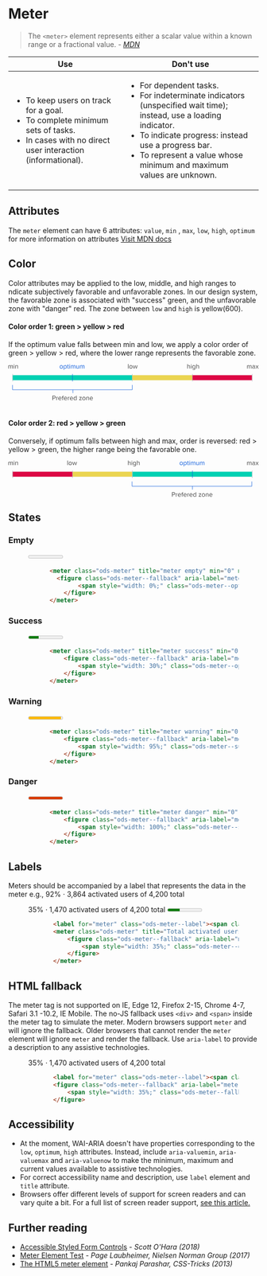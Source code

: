 # Meter

> The `<meter>` element represents either a scalar value within a known range or a fractional value. - <cite><a href='https://developer.mozilla.org/en-US/docs/Web/HTML/Element/meter' target="_blank" rel="noopener">MDN</a></cite>

<table class="ods-table">
    <thead>
      <tr>
        <th scope="column">Use</th>
        <th scope="column">Don't use</th>
      </tr>
    </thead>
    <tbody>
      <tr>
        <td>
            <ul>
                <li>To keep users on track for a goal.</li>
                <li>To complete minimum sets of tasks.</li>
                <li>In cases with no direct user interaction (informational).</li>
            </ul>
        </td>
        <td>
            <ul>
                <li>For dependent tasks.</li>
                <li>For indeterminate indicators (unspecified wait time); instead, use a loading indicator.</li>
                <li>To indicate progress: instead use a progress bar.</li>
                <li>To represent a value whose minimum and maximum values are unknown.</li>
            </ul>
        </td>
      </tr>
    </tbody>
</table>

## Attributes
The `meter` element can have 6 attributes:
`value`, `min` , `max`, `low`, `high`, `optimum` for more information on attributes <a href="https://developer.mozilla.org/en-US/docs/Web/HTML" target="_blank" rel="noopener">Visit MDN docs</a> 

## Color
Color attributes may be applied to the low, middle, and high ranges to ndicate subjectively favorable and unfavorable zones. In our design system, the favorable zone is associated with "success" green, and the unfavorable zone with "danger" red. The zone between `low` and `high` is yellow(600).

#### Color order 1: green > yellow > red
If the optimum value falls between min and low, we apply a color order of green > yellow > red, where the lower range represents the favorable zone.

<svg width="603" height="88" viewBox="0 0 603 88" fill="none" xmlns="http://www.w3.org/2000/svg">
<rect x="10" y="27" width="577" height="12" fill="#E4E5E7"/>
<rect x="10" y="27" width="288" height="12" fill="#00D1B3"/>
<rect x="298" y="27" width="145" height="12" fill="#EBD551"/>
<rect x="443" y="27" width="144" height="12" fill="#DD0744"/>
<line x1="10.5" y1="24" x2="10.5" y2="42" stroke="#B7BCC0"/>
<line x1="154.5" y1="24" x2="154.5" y2="42" stroke="#1662DD"/>
<line x1="298.5" y1="24" x2="298.5" y2="42" stroke="#B7BCC0"/>
<line x1="443.5" y1="24" x2="443.5" y2="42" stroke="#B7BCC0"/>
<line x1="587.5" y1="24" x2="587.5" y2="42" stroke="#B7BCC0"/>
<path d="M127.576 11.1922C126.808 11.1922 126.136 11.0109 125.56 10.6482C124.984 10.2856 124.536 9.79491 124.216 9.17625C123.907 8.55758 123.752 7.87491 123.752 7.12825C123.752 6.38158 123.907 5.69891 124.216 5.08025C124.536 4.46158 124.984 3.97625 125.56 3.62425C126.136 3.26158 126.808 3.08025 127.576 3.08025C128.344 3.08025 129.016 3.26158 129.592 3.62425C130.168 3.97625 130.611 4.46158 130.92 5.08025C131.24 5.69891 131.4 6.38158 131.4 7.12825C131.4 7.87491 131.24 8.55758 130.92 9.17625C130.611 9.79491 130.168 10.2856 129.592 10.6482C129.016 11.0109 128.344 11.1922 127.576 11.1922ZM127.576 10.1202C128.109 10.1202 128.568 9.98691 128.952 9.72025C129.336 9.44291 129.629 9.07491 129.832 8.61625C130.035 8.15758 130.136 7.66158 130.136 7.12825C130.136 6.59491 130.035 6.10425 129.832 5.65625C129.629 5.19758 129.336 4.83491 128.952 4.56825C128.568 4.29091 128.109 4.15225 127.576 4.15225C127.043 4.15225 126.579 4.29091 126.184 4.56825C125.8 4.83491 125.507 5.19758 125.304 5.65625C125.101 6.10425 125 6.59491 125 7.12825C125 7.66158 125.101 8.15758 125.304 8.61625C125.507 9.07491 125.8 9.44291 126.184 9.72025C126.579 9.98691 127.043 10.1202 127.576 10.1202Z" fill="#1662DD"/>
<path d="M133.356 13.9442V3.27225H134.556V4.42425C134.844 4.01891 135.218 3.69358 135.676 3.44825C136.135 3.20291 136.631 3.08025 137.164 3.08025C137.836 3.08025 138.434 3.24558 138.956 3.57625C139.479 3.89625 139.884 4.36558 140.172 4.98425C140.46 5.59225 140.604 6.30691 140.604 7.12825C140.604 7.94958 140.46 8.66958 140.172 9.28825C139.884 9.89625 139.479 10.3656 138.956 10.6962C138.434 11.0269 137.836 11.1922 137.164 11.1922C136.642 11.1922 136.151 11.0749 135.692 10.8402C135.244 10.6056 134.866 10.2696 134.556 9.83225V13.9442H133.356ZM139.34 7.12825C139.34 6.25358 139.116 5.53891 138.668 4.98425C138.22 4.42958 137.618 4.15225 136.86 4.15225C136.402 4.15225 135.954 4.27491 135.516 4.52025C135.09 4.75491 134.77 5.04291 134.556 5.38425V8.87225C134.77 9.22425 135.09 9.52291 135.516 9.76825C135.954 10.0029 136.402 10.1202 136.86 10.1202C137.618 10.1202 138.22 9.84291 138.668 9.28825C139.116 8.72291 139.34 8.00291 139.34 7.12825Z" fill="#1662DD"/>
<path d="M144.496 11.1922C143.93 11.1922 143.504 11.0376 143.216 10.7282C142.928 10.4189 142.784 9.97091 142.784 9.38425V4.32825H141.504V3.27225H142.784V1.16025H143.984V3.27225H145.552V4.32825H143.984V9.12825C143.984 9.42691 144.048 9.66691 144.176 9.84825C144.314 10.0296 144.512 10.1202 144.768 10.1202C144.928 10.1202 145.082 10.0936 145.232 10.0402C145.381 9.97625 145.498 9.89625 145.584 9.80025L145.936 10.6962C145.584 11.0269 145.104 11.1922 144.496 11.1922Z" fill="#1662DD"/>
<path d="M147.839 2.16825C147.626 2.16825 147.439 2.09358 147.279 1.94425C147.119 1.78425 147.039 1.59225 147.039 1.36825C147.039 1.14425 147.119 0.952247 147.279 0.792247C147.439 0.632246 147.626 0.552246 147.839 0.552246C148.063 0.552246 148.255 0.632246 148.415 0.792247C148.575 0.952247 148.655 1.14425 148.655 1.36825C148.655 1.59225 148.575 1.78425 148.415 1.94425C148.255 2.09358 148.063 2.16825 147.839 2.16825ZM147.247 3.27225H148.447V11.0002H147.247V3.27225Z" fill="#1662DD"/>
<path d="M160.169 5.75225C160.169 5.25091 160.051 4.86158 159.817 4.58425C159.582 4.29625 159.225 4.15225 158.745 4.15225C158.361 4.15225 157.977 4.26958 157.593 4.50425C157.209 4.73891 156.91 5.01625 156.697 5.33625V11.0002H155.497V5.75225C155.497 4.68558 155.022 4.15225 154.073 4.15225C153.699 4.15225 153.321 4.26958 152.937 4.50425C152.563 4.73891 152.265 5.02158 152.041 5.35225V11.0002H150.841V3.27225H152.041V4.39225C152.233 4.09358 152.569 3.80025 153.049 3.51225C153.529 3.22425 154.025 3.08025 154.537 3.08025C155.102 3.08025 155.561 3.21358 155.913 3.48025C156.265 3.74691 156.499 4.09358 156.617 4.52025C156.851 4.13625 157.209 3.80025 157.689 3.51225C158.169 3.22425 158.675 3.08025 159.209 3.08025C159.913 3.08025 160.446 3.27758 160.809 3.67225C161.182 4.06691 161.369 4.64825 161.369 5.41625V11.0002H160.169V5.75225Z" fill="#1662DD"/>
<path d="M168.979 9.91225C168.659 10.2749 168.253 10.5789 167.763 10.8242C167.283 11.0696 166.771 11.1922 166.227 11.1922C164.584 11.1922 163.763 10.3709 163.763 8.72825V3.27225H164.963V8.36025C164.963 9.00025 165.107 9.45358 165.395 9.72025C165.693 9.98691 166.125 10.1202 166.691 10.1202C167.139 10.1202 167.571 10.0082 167.987 9.78425C168.413 9.56025 168.744 9.28291 168.979 8.95225V3.27225H170.179V11.0002H168.979V9.91225Z" fill="#1662DD"/>
<path d="M181.903 5.75225C181.903 5.25091 181.786 4.86158 181.551 4.58425C181.316 4.29625 180.959 4.15225 180.479 4.15225C180.095 4.15225 179.711 4.26958 179.327 4.50425C178.943 4.73891 178.644 5.01625 178.431 5.33625V11.0002H177.231V5.75225C177.231 4.68558 176.756 4.15225 175.807 4.15225C175.434 4.15225 175.055 4.26958 174.671 4.50425C174.298 4.73891 173.999 5.02158 173.775 5.35225V11.0002H172.575V3.27225H173.775V4.39225C173.967 4.09358 174.303 3.80025 174.783 3.51225C175.263 3.22425 175.759 3.08025 176.271 3.08025C176.836 3.08025 177.295 3.21358 177.647 3.48025C177.999 3.74691 178.234 4.09358 178.351 4.52025C178.586 4.13625 178.943 3.80025 179.423 3.51225C179.903 3.22425 180.41 3.08025 180.943 3.08025C181.647 3.08025 182.18 3.27758 182.543 3.67225C182.916 4.06691 183.103 4.64825 183.103 5.41625V11.0002H181.903V5.75225Z" fill="#1662DD"/>
<path d="M106.248 76.328H110.536C111.229 76.328 111.827 76.472 112.328 76.76C112.84 77.048 113.224 77.4373 113.48 77.928C113.747 78.4186 113.88 78.9573 113.88 79.544C113.88 80.1306 113.747 80.6693 113.48 81.16C113.213 81.6506 112.824 82.04 112.312 82.328C111.811 82.616 111.219 82.76 110.536 82.76H107.576V87H106.248V76.328ZM112.504 79.544C112.504 78.9466 112.307 78.4613 111.912 78.088C111.517 77.704 111.005 77.512 110.376 77.512H107.576V81.576H110.376C111.005 81.576 111.517 81.3893 111.912 81.016C112.307 80.632 112.504 80.1413 112.504 79.544Z" fill="#4A4A4A"/>
<path d="M115.591 79.272H116.791V80.52C117.121 80.0933 117.505 79.752 117.943 79.496C118.391 79.24 118.865 79.112 119.367 79.112V80.344C119.217 80.312 119.057 80.296 118.887 80.296C118.524 80.296 118.129 80.424 117.703 80.68C117.276 80.936 116.972 81.2186 116.791 81.528V87H115.591V79.272Z" fill="#4A4A4A"/>
<path d="M120.424 83.128C120.424 82.392 120.589 81.7146 120.92 81.096C121.251 80.4773 121.704 79.9866 122.28 79.624C122.856 79.2613 123.507 79.08 124.232 79.08C124.989 79.08 125.645 79.2613 126.2 79.624C126.765 79.9866 127.197 80.4826 127.496 81.112C127.795 81.7413 127.944 82.4453 127.944 83.224V83.528H121.688C121.741 84.2853 122.019 84.92 122.52 85.432C123.021 85.944 123.672 86.2 124.472 86.2C124.92 86.2 125.352 86.1146 125.768 85.944C126.195 85.7733 126.557 85.5333 126.856 85.224L127.432 86.008C126.643 86.7973 125.619 87.192 124.36 87.192C123.603 87.192 122.925 87.0213 122.328 86.68C121.731 86.3386 121.261 85.8586 120.92 85.24C120.589 84.6213 120.424 83.9173 120.424 83.128ZM124.216 80.072C123.693 80.072 123.245 80.2 122.872 80.456C122.499 80.712 122.211 81.0373 122.008 81.432C121.816 81.8266 121.709 82.232 121.688 82.648H126.76C126.749 82.232 126.648 81.8266 126.456 81.432C126.275 81.0373 125.992 80.712 125.608 80.456C125.235 80.2 124.771 80.072 124.216 80.072Z" fill="#4A4A4A"/>
<path d="M130.224 80.328H128.944V79.272H130.224V78.68C130.224 77.8906 130.426 77.2773 130.832 76.84C131.237 76.392 131.781 76.168 132.464 76.168C132.954 76.168 133.344 76.2586 133.632 76.44L133.328 77.336C133.125 77.2186 132.896 77.16 132.64 77.16C132.245 77.16 131.941 77.2933 131.728 77.56C131.525 77.816 131.424 78.1893 131.424 78.68V79.272H132.992V80.328H131.424V87H130.224V80.328Z" fill="#4A4A4A"/>
<path d="M133.971 83.128C133.971 82.392 134.136 81.7146 134.467 81.096C134.797 80.4773 135.251 79.9866 135.827 79.624C136.403 79.2613 137.053 79.08 137.779 79.08C138.536 79.08 139.192 79.2613 139.747 79.624C140.312 79.9866 140.744 80.4826 141.043 81.112C141.341 81.7413 141.491 82.4453 141.491 83.224V83.528H135.235C135.288 84.2853 135.565 84.92 136.067 85.432C136.568 85.944 137.219 86.2 138.019 86.2C138.467 86.2 138.899 86.1146 139.315 85.944C139.741 85.7733 140.104 85.5333 140.403 85.224L140.979 86.008C140.189 86.7973 139.165 87.192 137.907 87.192C137.149 87.192 136.472 87.0213 135.875 86.68C135.277 86.3386 134.808 85.8586 134.467 85.24C134.136 84.6213 133.971 83.9173 133.971 83.128ZM137.763 80.072C137.24 80.072 136.792 80.2 136.419 80.456C136.045 80.712 135.757 81.0373 135.555 81.432C135.363 81.8266 135.256 82.232 135.235 82.648H140.307C140.296 82.232 140.195 81.8266 140.003 81.432C139.821 81.0373 139.539 80.712 139.155 80.456C138.781 80.2 138.317 80.072 137.763 80.072Z" fill="#4A4A4A"/>
<path d="M143.434 79.272H144.634V80.52C144.965 80.0933 145.349 79.752 145.786 79.496C146.234 79.24 146.709 79.112 147.21 79.112V80.344C147.061 80.312 146.901 80.296 146.73 80.296C146.368 80.296 145.973 80.424 145.546 80.68C145.12 80.936 144.816 81.2186 144.634 81.528V87H143.434V79.272Z" fill="#4A4A4A"/>
<path d="M148.268 83.128C148.268 82.392 148.433 81.7146 148.764 81.096C149.094 80.4773 149.548 79.9866 150.124 79.624C150.7 79.2613 151.35 79.08 152.076 79.08C152.833 79.08 153.489 79.2613 154.044 79.624C154.609 79.9866 155.041 80.4826 155.34 81.112C155.638 81.7413 155.788 82.4453 155.788 83.224V83.528H149.532C149.585 84.2853 149.862 84.92 150.364 85.432C150.865 85.944 151.516 86.2 152.316 86.2C152.764 86.2 153.196 86.1146 153.612 85.944C154.038 85.7733 154.401 85.5333 154.7 85.224L155.276 86.008C154.486 86.7973 153.462 87.192 152.204 87.192C151.446 87.192 150.769 87.0213 150.172 86.68C149.574 86.3386 149.105 85.8586 148.764 85.24C148.433 84.6213 148.268 83.9173 148.268 83.128ZM152.06 80.072C151.537 80.072 151.089 80.2 150.716 80.456C150.342 80.712 150.054 81.0373 149.852 81.432C149.66 81.8266 149.553 82.232 149.532 82.648H154.604C154.593 82.232 154.492 81.8266 154.3 81.432C154.118 81.0373 153.836 80.712 153.452 80.456C153.078 80.2 152.614 80.072 152.06 80.072Z" fill="#4A4A4A"/>
<path d="M163.331 85.848C163.033 86.2533 162.654 86.5786 162.195 86.824C161.737 87.0693 161.246 87.192 160.723 87.192C160.051 87.192 159.454 87.032 158.931 86.712C158.419 86.3813 158.014 85.912 157.715 85.304C157.427 84.6853 157.283 83.9653 157.283 83.144C157.283 82.3333 157.427 81.624 157.715 81.016C158.003 80.3973 158.409 79.9226 158.931 79.592C159.454 79.2506 160.051 79.08 160.723 79.08C161.235 79.08 161.715 79.2026 162.163 79.448C162.622 79.6826 163.011 80.0133 163.331 80.44V76.328H164.531V87H163.331V85.848ZM163.331 81.4C163.107 81.048 162.777 80.7546 162.339 80.52C161.913 80.2746 161.47 80.152 161.011 80.152C160.254 80.152 159.651 80.4346 159.203 81C158.755 81.5546 158.531 82.2693 158.531 83.144C158.531 84.0186 158.755 84.7333 159.203 85.288C159.651 85.8426 160.254 86.12 161.011 86.12C161.481 86.12 161.929 86.0026 162.355 85.768C162.782 85.5333 163.107 85.2453 163.331 84.904V81.4Z" fill="#4A4A4A"/>
<path d="M170.691 86.072L174.947 80.328H170.691V79.272H176.515V80.184L172.227 85.96H176.579V87H170.691V86.072Z" fill="#4A4A4A"/>
<path d="M181.982 87.192C181.214 87.192 180.542 87.0106 179.966 86.648C179.39 86.2853 178.942 85.7946 178.622 85.176C178.313 84.5573 178.158 83.8746 178.158 83.128C178.158 82.3813 178.313 81.6986 178.622 81.08C178.942 80.4613 179.39 79.976 179.966 79.624C180.542 79.2613 181.214 79.08 181.982 79.08C182.75 79.08 183.422 79.2613 183.998 79.624C184.574 79.976 185.017 80.4613 185.326 81.08C185.646 81.6986 185.806 82.3813 185.806 83.128C185.806 83.8746 185.646 84.5573 185.326 85.176C185.017 85.7946 184.574 86.2853 183.998 86.648C183.422 87.0106 182.75 87.192 181.982 87.192ZM181.982 86.12C182.516 86.12 182.974 85.9866 183.358 85.72C183.742 85.4426 184.036 85.0746 184.238 84.616C184.441 84.1573 184.542 83.6613 184.542 83.128C184.542 82.5946 184.441 82.104 184.238 81.656C184.036 81.1973 183.742 80.8346 183.358 80.568C182.974 80.2906 182.516 80.152 181.982 80.152C181.449 80.152 180.985 80.2906 180.59 80.568C180.206 80.8346 179.913 81.1973 179.71 81.656C179.508 82.104 179.406 82.5946 179.406 83.128C179.406 83.6613 179.508 84.1573 179.71 84.616C179.913 85.0746 180.206 85.4426 180.59 85.72C180.985 85.9866 181.449 86.12 181.982 86.12Z" fill="#4A4A4A"/>
<path d="M192.979 81.944C192.979 81.2933 192.829 80.8346 192.531 80.568C192.232 80.2906 191.805 80.152 191.251 80.152C190.803 80.152 190.365 80.2693 189.939 80.504C189.523 80.7386 189.197 81.0213 188.963 81.352V87H187.763V79.272H188.963V80.392C189.261 80.04 189.661 79.736 190.163 79.48C190.664 79.2133 191.181 79.08 191.715 79.08C193.357 79.08 194.179 79.912 194.179 81.576V87H192.979V81.944Z" fill="#4A4A4A"/>
<path d="M196.127 83.128C196.127 82.392 196.292 81.7146 196.623 81.096C196.954 80.4773 197.407 79.9866 197.983 79.624C198.559 79.2613 199.21 79.08 199.935 79.08C200.692 79.08 201.348 79.2613 201.903 79.624C202.468 79.9866 202.9 80.4826 203.199 81.112C203.498 81.7413 203.647 82.4453 203.647 83.224V83.528H197.391C197.444 84.2853 197.722 84.92 198.223 85.432C198.724 85.944 199.375 86.2 200.175 86.2C200.623 86.2 201.055 86.1146 201.471 85.944C201.898 85.7733 202.26 85.5333 202.559 85.224L203.135 86.008C202.346 86.7973 201.322 87.192 200.063 87.192C199.306 87.192 198.628 87.0213 198.031 86.68C197.434 86.3386 196.964 85.8586 196.623 85.24C196.292 84.6213 196.127 83.9173 196.127 83.128ZM199.919 80.072C199.396 80.072 198.948 80.2 198.575 80.456C198.202 80.712 197.914 81.0373 197.711 81.432C197.519 81.8266 197.412 82.232 197.391 82.648H202.463C202.452 82.232 202.351 81.8266 202.159 81.432C201.978 81.0373 201.695 80.712 201.311 80.456C200.938 80.2 200.474 80.072 199.919 80.072Z" fill="#4A4A4A"/>
<path d="M9.52801 5.75225C9.52801 5.25091 9.41068 4.86158 9.17601 4.58425C8.94135 4.29625 8.58401 4.15225 8.10401 4.15225C7.72001 4.15225 7.33601 4.26958 6.95201 4.50425C6.56801 4.73891 6.26935 5.01625 6.05601 5.33625V11.0002H4.85601V5.75225C4.85601 4.68558 4.38135 4.15225 3.43201 4.15225C3.05868 4.15225 2.68001 4.26958 2.29601 4.50425C1.92268 4.73891 1.62401 5.02158 1.40001 5.35225V11.0002H0.200012V3.27225H1.40001V4.39225C1.59201 4.09358 1.92801 3.80025 2.40801 3.51225C2.88801 3.22425 3.38401 3.08025 3.89601 3.08025C4.46135 3.08025 4.92001 3.21358 5.27201 3.48025C5.62401 3.74691 5.85868 4.09358 5.97601 4.52025C6.21068 4.13625 6.56801 3.80025 7.04801 3.51225C7.52801 3.22425 8.03468 3.08025 8.56801 3.08025C9.27201 3.08025 9.80535 3.27758 10.168 3.67225C10.5413 4.06691 10.728 4.64825 10.728 5.41625V11.0002H9.52801V5.75225Z" fill="#4A4A4A"/>
<path d="M13.7139 2.16825C13.5006 2.16825 13.3139 2.09358 13.1539 1.94425C12.9939 1.78425 12.9139 1.59225 12.9139 1.36825C12.9139 1.14425 12.9939 0.952247 13.1539 0.792247C13.3139 0.632246 13.5006 0.552246 13.7139 0.552246C13.9379 0.552246 14.1299 0.632246 14.2899 0.792247C14.4499 0.952247 14.5299 1.14425 14.5299 1.36825C14.5299 1.59225 14.4499 1.78425 14.2899 1.94425C14.1299 2.09358 13.9379 2.16825 13.7139 2.16825ZM13.1219 3.27225H14.3219V11.0002H13.1219V3.27225Z" fill="#4A4A4A"/>
<path d="M21.9316 5.94425C21.9316 5.29358 21.7823 4.83491 21.4836 4.56825C21.185 4.29091 20.7583 4.15225 20.2036 4.15225C19.7556 4.15225 19.3183 4.26958 18.8916 4.50425C18.4756 4.73891 18.1503 5.02158 17.9156 5.35225V11.0002H16.7156V3.27225H17.9156V4.39225C18.2143 4.04025 18.6143 3.73625 19.1156 3.48025C19.617 3.21358 20.1343 3.08025 20.6676 3.08025C22.3103 3.08025 23.1316 3.91225 23.1316 5.57625V11.0002H21.9316V5.94425Z" fill="#4A4A4A"/>
<path d="M288.2 0.328125H289.4V11.0001H288.2V0.328125Z" fill="#4A4A4A"/>
<path d="M295.17 11.1921C294.402 11.1921 293.73 11.0108 293.154 10.6481C292.578 10.2855 292.13 9.79479 291.81 9.17613C291.5 8.55746 291.346 7.87479 291.346 7.12813C291.346 6.38146 291.5 5.69879 291.81 5.08013C292.13 4.46146 292.578 3.97613 293.154 3.62413C293.73 3.26146 294.402 3.08013 295.17 3.08013C295.938 3.08013 296.61 3.26146 297.186 3.62413C297.762 3.97613 298.204 4.46146 298.514 5.08013C298.834 5.69879 298.994 6.38146 298.994 7.12813C298.994 7.87479 298.834 8.55746 298.514 9.17613C298.204 9.79479 297.762 10.2855 297.186 10.6481C296.61 11.0108 295.938 11.1921 295.17 11.1921ZM295.17 10.1201C295.703 10.1201 296.162 9.98679 296.546 9.72013C296.93 9.44279 297.223 9.07479 297.426 8.61613C297.628 8.15746 297.73 7.66146 297.73 7.12813C297.73 6.59479 297.628 6.10413 297.426 5.65613C297.223 5.19746 296.93 4.83479 296.546 4.56813C296.162 4.29079 295.703 4.15213 295.17 4.15213C294.636 4.15213 294.172 4.29079 293.778 4.56813C293.394 4.83479 293.1 5.19746 292.898 5.65613C292.695 6.10413 292.594 6.59479 292.594 7.12813C292.594 7.66146 292.695 8.15746 292.898 8.61613C293.1 9.07479 293.394 9.44279 293.778 9.72013C294.172 9.98679 294.636 10.1201 295.17 10.1201Z" fill="#4A4A4A"/>
<path d="M305.622 4.79213L303.606 11.0001H302.406L299.942 3.27213H301.19L303.078 9.43213L305.11 3.27213H306.134L308.166 9.43213L310.054 3.27213H311.302L308.838 11.0001H307.638L305.622 4.79213Z" fill="#4A4A4A"/>
<path d="M436.432 5.91213C436.432 5.27213 436.283 4.81879 435.984 4.55213C435.685 4.28546 435.253 4.15213 434.688 4.15213C434.251 4.15213 433.819 4.26946 433.392 4.50413C432.976 4.73879 432.645 5.02146 432.4 5.35213V11.0001H431.2V0.328125H432.4V4.39213C432.699 4.04013 433.099 3.73613 433.6 3.48013C434.101 3.21346 434.624 3.08013 435.168 3.08013C436.811 3.08013 437.632 3.90146 437.632 5.54413V11.0001H436.432V5.91213Z" fill="#4A4A4A"/>
<path d="M440.62 2.16813C440.407 2.16813 440.22 2.09346 440.06 1.94413C439.9 1.78413 439.82 1.59213 439.82 1.36812C439.82 1.14413 439.9 0.952126 440.06 0.792126C440.22 0.632125 440.407 0.552125 440.62 0.552125C440.844 0.552125 441.036 0.632125 441.196 0.792126C441.356 0.952126 441.436 1.14413 441.436 1.36812C441.436 1.59213 441.356 1.78413 441.196 1.94413C441.036 2.09346 440.844 2.16813 440.62 2.16813ZM440.028 3.27213H441.228V11.0001H440.028V3.27213Z" fill="#4A4A4A"/>
<path d="M444.214 12.0881C444.523 12.4615 444.875 12.7281 445.27 12.8881C445.675 13.0588 446.161 13.1441 446.726 13.1441C447.441 13.1441 448.033 12.9521 448.502 12.5681C448.971 12.1948 449.206 11.6135 449.206 10.8241V9.72013C448.918 10.1255 448.545 10.4561 448.086 10.7121C447.627 10.9681 447.137 11.0961 446.614 11.0961C445.942 11.0961 445.345 10.9361 444.822 10.6161C444.31 10.2961 443.905 9.83746 443.606 9.24013C443.318 8.63213 443.174 7.91746 443.174 7.09613C443.174 6.28546 443.318 5.57613 443.606 4.96813C443.894 4.36013 444.299 3.89613 444.822 3.57613C445.345 3.24546 445.942 3.08013 446.614 3.08013C447.126 3.08013 447.606 3.20279 448.054 3.44813C448.502 3.68279 448.886 4.01346 449.206 4.44013V3.27213H450.406V10.7761C450.406 11.9601 450.059 12.8135 449.366 13.3361C448.673 13.8695 447.793 14.1361 446.726 14.1361C446.043 14.1361 445.462 14.0508 444.982 13.8801C444.502 13.7201 444.043 13.4215 443.606 12.9841L444.214 12.0881ZM449.206 5.40013C448.993 5.04813 448.673 4.75479 448.246 4.52013C447.819 4.27479 447.371 4.15213 446.902 4.15213C446.134 4.15213 445.526 4.42413 445.078 4.96813C444.641 5.51213 444.422 6.22146 444.422 7.09613C444.422 7.96013 444.646 8.66946 445.094 9.22413C445.542 9.76813 446.145 10.0401 446.902 10.0401C447.361 10.0401 447.803 9.91746 448.23 9.67213C448.667 9.42679 448.993 9.12813 449.206 8.77613V5.40013Z" fill="#4A4A4A"/>
<path d="M458.041 5.91213C458.041 5.27213 457.892 4.81879 457.593 4.55213C457.295 4.28546 456.863 4.15213 456.297 4.15213C455.86 4.15213 455.428 4.26946 455.001 4.50413C454.585 4.73879 454.255 5.02146 454.009 5.35213V11.0001H452.809V0.328125H454.009V4.39213C454.308 4.04013 454.708 3.73613 455.209 3.48013C455.711 3.21346 456.233 3.08013 456.777 3.08013C458.42 3.08013 459.241 3.90146 459.241 5.54413V11.0001H458.041V5.91213Z" fill="#4A4A4A"/>
<path d="M584.528 5.75208C584.528 5.25074 584.411 4.86141 584.176 4.58408C583.941 4.29608 583.584 4.15208 583.104 4.15208C582.72 4.15208 582.336 4.26941 581.952 4.50408C581.568 4.73875 581.269 5.01608 581.056 5.33608V11.0001H579.856V5.75208C579.856 4.68541 579.381 4.15208 578.432 4.15208C578.059 4.15208 577.68 4.26941 577.296 4.50408C576.923 4.73875 576.624 5.02141 576.4 5.35208V11.0001H575.2V3.27208H576.4V4.39208C576.592 4.09341 576.928 3.80008 577.408 3.51208C577.888 3.22408 578.384 3.08008 578.896 3.08008C579.461 3.08008 579.92 3.21341 580.272 3.48008C580.624 3.74674 580.859 4.09341 580.976 4.52008C581.211 4.13608 581.568 3.80008 582.048 3.51208C582.528 3.22408 583.035 3.08008 583.568 3.08008C584.272 3.08008 584.805 3.27741 585.168 3.67208C585.541 4.06674 585.728 4.64808 585.728 5.41608V11.0001H584.528V5.75208Z" fill="#4A4A4A"/>
<path d="M592.954 10.1201C592.303 10.8347 591.45 11.1921 590.394 11.1921C589.935 11.1921 589.498 11.0961 589.082 10.9041C588.677 10.7014 588.341 10.4081 588.074 10.0241C587.818 9.62941 587.69 9.16541 587.69 8.63208C587.69 8.08808 587.818 7.62408 588.074 7.24008C588.341 6.85608 588.677 6.56808 589.082 6.37608C589.498 6.18408 589.935 6.08808 590.394 6.08808C591.493 6.08808 592.346 6.44008 592.954 7.14408V5.75208C592.954 5.24008 592.773 4.84008 592.41 4.55208C592.047 4.26408 591.578 4.12008 591.002 4.12008C590.533 4.12008 590.106 4.21075 589.722 4.39208C589.338 4.56275 588.975 4.82941 588.634 5.19208L588.074 4.36008C588.49 3.92274 588.949 3.60274 589.45 3.40008C589.962 3.18674 590.533 3.08008 591.162 3.08008C592.047 3.08008 592.767 3.29341 593.322 3.72008C593.877 4.14675 594.154 4.80275 594.154 5.68808V11.0001H592.954V10.1201ZM592.954 7.91208C592.73 7.60274 592.426 7.36808 592.042 7.20808C591.669 7.03741 591.263 6.95208 590.826 6.95208C590.271 6.95208 589.813 7.11208 589.45 7.43208C589.098 7.74141 588.922 8.14675 588.922 8.64808C588.922 9.13875 589.098 9.54408 589.45 9.86408C589.813 10.1734 590.271 10.3281 590.826 10.3281C591.263 10.3281 591.669 10.2481 592.042 10.0881C592.426 9.91741 592.73 9.67741 592.954 9.36808V7.91208Z" fill="#4A4A4A"/>
<path d="M599.247 7.83208L596.927 11.0001H595.551L598.511 7.03208L595.711 3.27208H597.103L599.247 6.21608L601.391 3.27208H602.783L599.983 7.03208L602.959 11.0001H601.567L599.247 7.83208Z" fill="#4A4A4A"/>
<path d="M10 50.5V62H298.5V50.5" stroke="#1662DD"/>
<line x1="155.5" y1="62" x2="155.5" y2="70" stroke="#1662DD"/>
</svg>
<br><br>

#### Color order 2: red > yellow > green
Conversely, if optimum falls between high and max, order is reversed: red > yellow > green, the higher range being the favorable one.

<svg width="603" height="88" viewBox="0 0 603 88" fill="none" xmlns="http://www.w3.org/2000/svg">
<rect x="10" y="27" width="577" height="12" fill="#E4E5E7"/>
<rect x="10" y="27" width="145" height="12" fill="#DD0744"/>
<rect x="155" y="27" width="143" height="12" fill="#EBD551"/>
<rect x="299" y="27" width="288" height="12" fill="#00D1B3"/>
<line x1="10.5" y1="24" x2="10.5" y2="42" stroke="#B7BCC0"/>
<line x1="154.5" y1="24" x2="154.5" y2="42" stroke="#B7BCC0"/>
<line x1="298.5" y1="24" x2="298.5" y2="42" stroke="#B7BCC0"/>
<line x1="443.5" y1="24" x2="443.5" y2="42" stroke="#1662DD"/>
<line x1="587.5" y1="24" x2="587.5" y2="42" stroke="#B7BCC0"/>
<path d="M142.2 0.328125H143.4V11.0001H142.2V0.328125Z" fill="#4A4A4A"/>
<path d="M149.17 11.1921C148.402 11.1921 147.73 11.0108 147.154 10.6481C146.578 10.2855 146.13 9.79479 145.81 9.17613C145.5 8.55746 145.346 7.87479 145.346 7.12813C145.346 6.38146 145.5 5.69879 145.81 5.08013C146.13 4.46146 146.578 3.97613 147.154 3.62413C147.73 3.26146 148.402 3.08013 149.17 3.08013C149.938 3.08013 150.61 3.26146 151.186 3.62413C151.762 3.97613 152.204 4.46146 152.514 5.08013C152.834 5.69879 152.994 6.38146 152.994 7.12813C152.994 7.87479 152.834 8.55746 152.514 9.17613C152.204 9.79479 151.762 10.2855 151.186 10.6481C150.61 11.0108 149.938 11.1921 149.17 11.1921ZM149.17 10.1201C149.703 10.1201 150.162 9.98679 150.546 9.72013C150.93 9.44279 151.223 9.07479 151.426 8.61613C151.628 8.15746 151.73 7.66146 151.73 7.12813C151.73 6.59479 151.628 6.10413 151.426 5.65613C151.223 5.19746 150.93 4.83479 150.546 4.56813C150.162 4.29079 149.703 4.15213 149.17 4.15213C148.636 4.15213 148.172 4.29079 147.778 4.56813C147.394 4.83479 147.1 5.19746 146.898 5.65613C146.695 6.10413 146.594 6.59479 146.594 7.12813C146.594 7.66146 146.695 8.15746 146.898 8.61613C147.1 9.07479 147.394 9.44279 147.778 9.72013C148.172 9.98679 148.636 10.1201 149.17 10.1201Z" fill="#4A4A4A"/>
<path d="M159.622 4.79213L157.606 11.0001H156.406L153.942 3.27213H155.19L157.078 9.43213L159.11 3.27213H160.134L162.166 9.43213L164.054 3.27213H165.302L162.838 11.0001H161.638L159.622 4.79213Z" fill="#4A4A4A"/>
<path d="M9.52801 5.75225C9.52801 5.25091 9.41068 4.86158 9.17601 4.58425C8.94135 4.29625 8.58401 4.15225 8.10401 4.15225C7.72001 4.15225 7.33601 4.26958 6.95201 4.50425C6.56801 4.73891 6.26935 5.01625 6.05601 5.33625V11.0002H4.85601V5.75225C4.85601 4.68558 4.38135 4.15225 3.43201 4.15225C3.05868 4.15225 2.68001 4.26958 2.29601 4.50425C1.92268 4.73891 1.62401 5.02158 1.40001 5.35225V11.0002H0.200012V3.27225H1.40001V4.39225C1.59201 4.09358 1.92801 3.80025 2.40801 3.51225C2.88801 3.22425 3.38401 3.08025 3.89601 3.08025C4.46135 3.08025 4.92001 3.21358 5.27201 3.48025C5.62401 3.74691 5.85868 4.09358 5.97601 4.52025C6.21068 4.13625 6.56801 3.80025 7.04801 3.51225C7.52801 3.22425 8.03468 3.08025 8.56801 3.08025C9.27201 3.08025 9.80535 3.27758 10.168 3.67225C10.5413 4.06691 10.728 4.64825 10.728 5.41625V11.0002H9.52801V5.75225Z" fill="#4A4A4A"/>
<path d="M13.7139 2.16825C13.5006 2.16825 13.3139 2.09358 13.1539 1.94425C12.9939 1.78425 12.9139 1.59225 12.9139 1.36825C12.9139 1.14425 12.9939 0.952247 13.1539 0.792247C13.3139 0.632246 13.5006 0.552246 13.7139 0.552246C13.9379 0.552246 14.1299 0.632246 14.2899 0.792247C14.4499 0.952247 14.5299 1.14425 14.5299 1.36825C14.5299 1.59225 14.4499 1.78425 14.2899 1.94425C14.1299 2.09358 13.9379 2.16825 13.7139 2.16825ZM13.1219 3.27225H14.3219V11.0002H13.1219V3.27225Z" fill="#4A4A4A"/>
<path d="M21.9316 5.94425C21.9316 5.29358 21.7823 4.83491 21.4836 4.56825C21.185 4.29091 20.7583 4.15225 20.2036 4.15225C19.7556 4.15225 19.3183 4.26958 18.8916 4.50425C18.4756 4.73891 18.1503 5.02158 17.9156 5.35225V11.0002H16.7156V3.27225H17.9156V4.39225C18.2143 4.04025 18.6143 3.73625 19.1156 3.48025C19.617 3.21358 20.1343 3.08025 20.6676 3.08025C22.3103 3.08025 23.1316 3.91225 23.1316 5.57625V11.0002H21.9316V5.94425Z" fill="#4A4A4A"/>
<path d="M293.432 5.91213C293.432 5.27213 293.283 4.81879 292.984 4.55213C292.685 4.28546 292.253 4.15213 291.688 4.15213C291.251 4.15213 290.819 4.26946 290.392 4.50413C289.976 4.73879 289.645 5.02146 289.4 5.35213V11.0001H288.2V0.328125H289.4V4.39213C289.699 4.04013 290.099 3.73613 290.6 3.48013C291.101 3.21346 291.624 3.08013 292.168 3.08013C293.811 3.08013 294.632 3.90146 294.632 5.54413V11.0001H293.432V5.91213Z" fill="#4A4A4A"/>
<path d="M297.62 2.16813C297.407 2.16813 297.22 2.09346 297.06 1.94413C296.9 1.78413 296.82 1.59213 296.82 1.36812C296.82 1.14413 296.9 0.952126 297.06 0.792126C297.22 0.632125 297.407 0.552125 297.62 0.552125C297.844 0.552125 298.036 0.632125 298.196 0.792126C298.356 0.952126 298.436 1.14413 298.436 1.36812C298.436 1.59213 298.356 1.78413 298.196 1.94413C298.036 2.09346 297.844 2.16813 297.62 2.16813ZM297.028 3.27213H298.228V11.0001H297.028V3.27213Z" fill="#4A4A4A"/>
<path d="M301.214 12.0881C301.523 12.4615 301.875 12.7281 302.27 12.8881C302.675 13.0588 303.161 13.1441 303.726 13.1441C304.441 13.1441 305.033 12.9521 305.502 12.5681C305.971 12.1948 306.206 11.6135 306.206 10.8241V9.72013C305.918 10.1255 305.545 10.4561 305.086 10.7121C304.627 10.9681 304.137 11.0961 303.614 11.0961C302.942 11.0961 302.345 10.9361 301.822 10.6161C301.31 10.2961 300.905 9.83746 300.606 9.24013C300.318 8.63213 300.174 7.91746 300.174 7.09613C300.174 6.28546 300.318 5.57613 300.606 4.96813C300.894 4.36013 301.299 3.89613 301.822 3.57613C302.345 3.24546 302.942 3.08013 303.614 3.08013C304.126 3.08013 304.606 3.20279 305.054 3.44813C305.502 3.68279 305.886 4.01346 306.206 4.44013V3.27213H307.406V10.7761C307.406 11.9601 307.059 12.8135 306.366 13.3361C305.673 13.8695 304.793 14.1361 303.726 14.1361C303.043 14.1361 302.462 14.0508 301.982 13.8801C301.502 13.7201 301.043 13.4215 300.606 12.9841L301.214 12.0881ZM306.206 5.40013C305.993 5.04813 305.673 4.75479 305.246 4.52013C304.819 4.27479 304.371 4.15213 303.902 4.15213C303.134 4.15213 302.526 4.42413 302.078 4.96813C301.641 5.51213 301.422 6.22146 301.422 7.09613C301.422 7.96013 301.646 8.66946 302.094 9.22413C302.542 9.76813 303.145 10.0401 303.902 10.0401C304.361 10.0401 304.803 9.91746 305.23 9.67213C305.667 9.42679 305.993 9.12813 306.206 8.77613V5.40013Z" fill="#4A4A4A"/>
<path d="M315.041 5.91213C315.041 5.27213 314.892 4.81879 314.593 4.55213C314.295 4.28546 313.863 4.15213 313.297 4.15213C312.86 4.15213 312.428 4.26946 312.001 4.50413C311.585 4.73879 311.255 5.02146 311.009 5.35213V11.0001H309.809V0.328125H311.009V4.39213C311.308 4.04013 311.708 3.73613 312.209 3.48013C312.711 3.21346 313.233 3.08013 313.777 3.08013C315.42 3.08013 316.241 3.90146 316.241 5.54413V11.0001H315.041V5.91213Z" fill="#4A4A4A"/>
<path d="M416.576 11.1922C415.808 11.1922 415.136 11.0109 414.56 10.6482C413.984 10.2856 413.536 9.79491 413.216 9.17625C412.907 8.55758 412.752 7.87491 412.752 7.12825C412.752 6.38158 412.907 5.69891 413.216 5.08025C413.536 4.46158 413.984 3.97625 414.56 3.62425C415.136 3.26158 415.808 3.08025 416.576 3.08025C417.344 3.08025 418.016 3.26158 418.592 3.62425C419.168 3.97625 419.611 4.46158 419.92 5.08025C420.24 5.69891 420.4 6.38158 420.4 7.12825C420.4 7.87491 420.24 8.55758 419.92 9.17625C419.611 9.79491 419.168 10.2856 418.592 10.6482C418.016 11.0109 417.344 11.1922 416.576 11.1922ZM416.576 10.1202C417.109 10.1202 417.568 9.98691 417.952 9.72025C418.336 9.44291 418.629 9.07491 418.832 8.61625C419.035 8.15758 419.136 7.66158 419.136 7.12825C419.136 6.59491 419.035 6.10425 418.832 5.65625C418.629 5.19758 418.336 4.83491 417.952 4.56825C417.568 4.29091 417.109 4.15225 416.576 4.15225C416.043 4.15225 415.579 4.29091 415.184 4.56825C414.8 4.83491 414.507 5.19758 414.304 5.65625C414.101 6.10425 414 6.59491 414 7.12825C414 7.66158 414.101 8.15758 414.304 8.61625C414.507 9.07491 414.8 9.44291 415.184 9.72025C415.579 9.98691 416.043 10.1202 416.576 10.1202Z" fill="#1662DD"/>
<path d="M422.356 13.9442V3.27225H423.556V4.42425C423.844 4.01891 424.218 3.69358 424.676 3.44825C425.135 3.20291 425.631 3.08025 426.164 3.08025C426.836 3.08025 427.434 3.24558 427.956 3.57625C428.479 3.89625 428.884 4.36558 429.172 4.98425C429.46 5.59225 429.604 6.30691 429.604 7.12825C429.604 7.94958 429.46 8.66958 429.172 9.28825C428.884 9.89625 428.479 10.3656 427.956 10.6962C427.434 11.0269 426.836 11.1922 426.164 11.1922C425.642 11.1922 425.151 11.0749 424.692 10.8402C424.244 10.6056 423.866 10.2696 423.556 9.83225V13.9442H422.356ZM428.34 7.12825C428.34 6.25358 428.116 5.53891 427.668 4.98425C427.22 4.42958 426.618 4.15225 425.86 4.15225C425.402 4.15225 424.954 4.27491 424.516 4.52025C424.09 4.75491 423.77 5.04291 423.556 5.38425V8.87225C423.77 9.22425 424.09 9.52291 424.516 9.76825C424.954 10.0029 425.402 10.1202 425.86 10.1202C426.618 10.1202 427.22 9.84291 427.668 9.28825C428.116 8.72291 428.34 8.00291 428.34 7.12825Z" fill="#1662DD"/>
<path d="M433.496 11.1922C432.93 11.1922 432.504 11.0376 432.216 10.7282C431.928 10.4189 431.784 9.97091 431.784 9.38425V4.32825H430.504V3.27225H431.784V1.16025H432.984V3.27225H434.552V4.32825H432.984V9.12825C432.984 9.42691 433.048 9.66691 433.176 9.84825C433.314 10.0296 433.512 10.1202 433.768 10.1202C433.928 10.1202 434.082 10.0936 434.232 10.0402C434.381 9.97625 434.498 9.89625 434.584 9.80025L434.936 10.6962C434.584 11.0269 434.104 11.1922 433.496 11.1922Z" fill="#1662DD"/>
<path d="M436.839 2.16825C436.626 2.16825 436.439 2.09358 436.279 1.94425C436.119 1.78425 436.039 1.59225 436.039 1.36825C436.039 1.14425 436.119 0.952247 436.279 0.792247C436.439 0.632246 436.626 0.552246 436.839 0.552246C437.063 0.552246 437.255 0.632246 437.415 0.792247C437.575 0.952247 437.655 1.14425 437.655 1.36825C437.655 1.59225 437.575 1.78425 437.415 1.94425C437.255 2.09358 437.063 2.16825 436.839 2.16825ZM436.247 3.27225H437.447V11.0002H436.247V3.27225Z" fill="#1662DD"/>
<path d="M449.169 5.75225C449.169 5.25091 449.051 4.86158 448.817 4.58425C448.582 4.29625 448.225 4.15225 447.745 4.15225C447.361 4.15225 446.977 4.26958 446.593 4.50425C446.209 4.73891 445.91 5.01625 445.697 5.33625V11.0002H444.497V5.75225C444.497 4.68558 444.022 4.15225 443.073 4.15225C442.699 4.15225 442.321 4.26958 441.937 4.50425C441.563 4.73891 441.265 5.02158 441.041 5.35225V11.0002H439.841V3.27225H441.041V4.39225C441.233 4.09358 441.569 3.80025 442.049 3.51225C442.529 3.22425 443.025 3.08025 443.537 3.08025C444.102 3.08025 444.561 3.21358 444.913 3.48025C445.265 3.74691 445.499 4.09358 445.617 4.52025C445.851 4.13625 446.209 3.80025 446.689 3.51225C447.169 3.22425 447.675 3.08025 448.209 3.08025C448.913 3.08025 449.446 3.27758 449.809 3.67225C450.182 4.06691 450.369 4.64825 450.369 5.41625V11.0002H449.169V5.75225Z" fill="#1662DD"/>
<path d="M457.979 9.91225C457.659 10.2749 457.253 10.5789 456.763 10.8242C456.283 11.0696 455.771 11.1922 455.227 11.1922C453.584 11.1922 452.763 10.3709 452.763 8.72825V3.27225H453.963V8.36025C453.963 9.00025 454.107 9.45358 454.395 9.72025C454.693 9.98691 455.125 10.1202 455.691 10.1202C456.139 10.1202 456.571 10.0082 456.987 9.78425C457.413 9.56025 457.744 9.28291 457.979 8.95225V3.27225H459.179V11.0002H457.979V9.91225Z" fill="#1662DD"/>
<path d="M470.903 5.75225C470.903 5.25091 470.786 4.86158 470.551 4.58425C470.316 4.29625 469.959 4.15225 469.479 4.15225C469.095 4.15225 468.711 4.26958 468.327 4.50425C467.943 4.73891 467.644 5.01625 467.431 5.33625V11.0002H466.231V5.75225C466.231 4.68558 465.756 4.15225 464.807 4.15225C464.434 4.15225 464.055 4.26958 463.671 4.50425C463.298 4.73891 462.999 5.02158 462.775 5.35225V11.0002H461.575V3.27225H462.775V4.39225C462.967 4.09358 463.303 3.80025 463.783 3.51225C464.263 3.22425 464.759 3.08025 465.271 3.08025C465.836 3.08025 466.295 3.21358 466.647 3.48025C466.999 3.74691 467.234 4.09358 467.351 4.52025C467.586 4.13625 467.943 3.80025 468.423 3.51225C468.903 3.22425 469.41 3.08025 469.943 3.08025C470.647 3.08025 471.18 3.27758 471.543 3.67225C471.916 4.06691 472.103 4.64825 472.103 5.41625V11.0002H470.903V5.75225Z" fill="#1662DD"/>
<path d="M584.528 5.75208C584.528 5.25074 584.411 4.86141 584.176 4.58408C583.941 4.29608 583.584 4.15208 583.104 4.15208C582.72 4.15208 582.336 4.26941 581.952 4.50408C581.568 4.73875 581.269 5.01608 581.056 5.33608V11.0001H579.856V5.75208C579.856 4.68541 579.381 4.15208 578.432 4.15208C578.059 4.15208 577.68 4.26941 577.296 4.50408C576.923 4.73875 576.624 5.02141 576.4 5.35208V11.0001H575.2V3.27208H576.4V4.39208C576.592 4.09341 576.928 3.80008 577.408 3.51208C577.888 3.22408 578.384 3.08008 578.896 3.08008C579.461 3.08008 579.92 3.21341 580.272 3.48008C580.624 3.74674 580.859 4.09341 580.976 4.52008C581.211 4.13608 581.568 3.80008 582.048 3.51208C582.528 3.22408 583.035 3.08008 583.568 3.08008C584.272 3.08008 584.805 3.27741 585.168 3.67208C585.541 4.06674 585.728 4.64808 585.728 5.41608V11.0001H584.528V5.75208Z" fill="#4A4A4A"/>
<path d="M592.954 10.1201C592.303 10.8347 591.45 11.1921 590.394 11.1921C589.935 11.1921 589.498 11.0961 589.082 10.9041C588.677 10.7014 588.341 10.4081 588.074 10.0241C587.818 9.62941 587.69 9.16541 587.69 8.63208C587.69 8.08808 587.818 7.62408 588.074 7.24008C588.341 6.85608 588.677 6.56808 589.082 6.37608C589.498 6.18408 589.935 6.08808 590.394 6.08808C591.493 6.08808 592.346 6.44008 592.954 7.14408V5.75208C592.954 5.24008 592.773 4.84008 592.41 4.55208C592.047 4.26408 591.578 4.12008 591.002 4.12008C590.533 4.12008 590.106 4.21075 589.722 4.39208C589.338 4.56275 588.975 4.82941 588.634 5.19208L588.074 4.36008C588.49 3.92274 588.949 3.60274 589.45 3.40008C589.962 3.18674 590.533 3.08008 591.162 3.08008C592.047 3.08008 592.767 3.29341 593.322 3.72008C593.877 4.14675 594.154 4.80275 594.154 5.68808V11.0001H592.954V10.1201ZM592.954 7.91208C592.73 7.60274 592.426 7.36808 592.042 7.20808C591.669 7.03741 591.263 6.95208 590.826 6.95208C590.271 6.95208 589.813 7.11208 589.45 7.43208C589.098 7.74141 588.922 8.14675 588.922 8.64808C588.922 9.13875 589.098 9.54408 589.45 9.86408C589.813 10.1734 590.271 10.3281 590.826 10.3281C591.263 10.3281 591.669 10.2481 592.042 10.0881C592.426 9.91741 592.73 9.67741 592.954 9.36808V7.91208Z" fill="#4A4A4A"/>
<path d="M599.247 7.83208L596.927 11.0001H595.551L598.511 7.03208L595.711 3.27208H597.103L599.247 6.21608L601.391 3.27208H602.783L599.983 7.03208L602.959 11.0001H601.567L599.247 7.83208Z" fill="#4A4A4A"/>
<path d="M394.248 76.328H398.536C399.229 76.328 399.827 76.472 400.328 76.76C400.84 77.048 401.224 77.4373 401.48 77.928C401.747 78.4186 401.88 78.9573 401.88 79.544C401.88 80.1306 401.747 80.6693 401.48 81.16C401.213 81.6506 400.824 82.04 400.312 82.328C399.811 82.616 399.219 82.76 398.536 82.76H395.576V87H394.248V76.328ZM400.504 79.544C400.504 78.9466 400.307 78.4613 399.912 78.088C399.517 77.704 399.005 77.512 398.376 77.512H395.576V81.576H398.376C399.005 81.576 399.517 81.3893 399.912 81.016C400.307 80.632 400.504 80.1413 400.504 79.544Z" fill="#4A4A4A"/>
<path d="M403.591 79.272H404.791V80.52C405.121 80.0933 405.505 79.752 405.943 79.496C406.391 79.24 406.865 79.112 407.367 79.112V80.344C407.217 80.312 407.057 80.296 406.887 80.296C406.524 80.296 406.129 80.424 405.703 80.68C405.276 80.936 404.972 81.2186 404.791 81.528V87H403.591V79.272Z" fill="#4A4A4A"/>
<path d="M408.424 83.128C408.424 82.392 408.589 81.7146 408.92 81.096C409.251 80.4773 409.704 79.9866 410.28 79.624C410.856 79.2613 411.507 79.08 412.232 79.08C412.989 79.08 413.645 79.2613 414.2 79.624C414.765 79.9866 415.197 80.4826 415.496 81.112C415.795 81.7413 415.944 82.4453 415.944 83.224V83.528H409.688C409.741 84.2853 410.019 84.92 410.52 85.432C411.021 85.944 411.672 86.2 412.472 86.2C412.92 86.2 413.352 86.1146 413.768 85.944C414.195 85.7733 414.557 85.5333 414.856 85.224L415.432 86.008C414.643 86.7973 413.619 87.192 412.36 87.192C411.603 87.192 410.925 87.0213 410.328 86.68C409.731 86.3386 409.261 85.8586 408.92 85.24C408.589 84.6213 408.424 83.9173 408.424 83.128ZM412.216 80.072C411.693 80.072 411.245 80.2 410.872 80.456C410.499 80.712 410.211 81.0373 410.008 81.432C409.816 81.8266 409.709 82.232 409.688 82.648H414.76C414.749 82.232 414.648 81.8266 414.456 81.432C414.275 81.0373 413.992 80.712 413.608 80.456C413.235 80.2 412.771 80.072 412.216 80.072Z" fill="#4A4A4A"/>
<path d="M418.223 80.328H416.943V79.272H418.223V78.68C418.223 77.8906 418.426 77.2773 418.831 76.84C419.237 76.392 419.781 76.168 420.463 76.168C420.954 76.168 421.343 76.2586 421.631 76.44L421.327 77.336C421.125 77.2186 420.895 77.16 420.639 77.16C420.245 77.16 419.941 77.2933 419.727 77.56C419.525 77.816 419.423 78.1893 419.423 78.68V79.272H420.991V80.328H419.423V87H418.223V80.328Z" fill="#4A4A4A"/>
<path d="M421.971 83.128C421.971 82.392 422.136 81.7146 422.467 81.096C422.797 80.4773 423.251 79.9866 423.827 79.624C424.403 79.2613 425.053 79.08 425.779 79.08C426.536 79.08 427.192 79.2613 427.747 79.624C428.312 79.9866 428.744 80.4826 429.043 81.112C429.341 81.7413 429.491 82.4453 429.491 83.224V83.528H423.235C423.288 84.2853 423.565 84.92 424.067 85.432C424.568 85.944 425.219 86.2 426.019 86.2C426.467 86.2 426.899 86.1146 427.315 85.944C427.741 85.7733 428.104 85.5333 428.403 85.224L428.979 86.008C428.189 86.7973 427.165 87.192 425.907 87.192C425.149 87.192 424.472 87.0213 423.875 86.68C423.277 86.3386 422.808 85.8586 422.467 85.24C422.136 84.6213 421.971 83.9173 421.971 83.128ZM425.763 80.072C425.24 80.072 424.792 80.2 424.419 80.456C424.045 80.712 423.757 81.0373 423.555 81.432C423.363 81.8266 423.256 82.232 423.235 82.648H428.307C428.296 82.232 428.195 81.8266 428.003 81.432C427.821 81.0373 427.539 80.712 427.155 80.456C426.781 80.2 426.317 80.072 425.763 80.072Z" fill="#4A4A4A"/>
<path d="M431.434 79.272H432.634V80.52C432.965 80.0933 433.349 79.752 433.786 79.496C434.234 79.24 434.709 79.112 435.21 79.112V80.344C435.061 80.312 434.901 80.296 434.73 80.296C434.368 80.296 433.973 80.424 433.546 80.68C433.12 80.936 432.816 81.2186 432.634 81.528V87H431.434V79.272Z" fill="#4A4A4A"/>
<path d="M436.268 83.128C436.268 82.392 436.433 81.7146 436.764 81.096C437.094 80.4773 437.548 79.9866 438.124 79.624C438.7 79.2613 439.35 79.08 440.076 79.08C440.833 79.08 441.489 79.2613 442.044 79.624C442.609 79.9866 443.041 80.4826 443.34 81.112C443.638 81.7413 443.788 82.4453 443.788 83.224V83.528H437.532C437.585 84.2853 437.862 84.92 438.364 85.432C438.865 85.944 439.516 86.2 440.316 86.2C440.764 86.2 441.196 86.1146 441.612 85.944C442.038 85.7733 442.401 85.5333 442.7 85.224L443.276 86.008C442.486 86.7973 441.462 87.192 440.204 87.192C439.446 87.192 438.769 87.0213 438.172 86.68C437.574 86.3386 437.105 85.8586 436.764 85.24C436.433 84.6213 436.268 83.9173 436.268 83.128ZM440.06 80.072C439.537 80.072 439.089 80.2 438.716 80.456C438.342 80.712 438.054 81.0373 437.852 81.432C437.66 81.8266 437.553 82.232 437.532 82.648H442.604C442.593 82.232 442.492 81.8266 442.3 81.432C442.118 81.0373 441.836 80.712 441.452 80.456C441.078 80.2 440.614 80.072 440.06 80.072Z" fill="#4A4A4A"/>
<path d="M451.331 85.848C451.033 86.2533 450.654 86.5786 450.195 86.824C449.737 87.0693 449.246 87.192 448.723 87.192C448.051 87.192 447.454 87.032 446.931 86.712C446.419 86.3813 446.014 85.912 445.715 85.304C445.427 84.6853 445.283 83.9653 445.283 83.144C445.283 82.3333 445.427 81.624 445.715 81.016C446.003 80.3973 446.409 79.9226 446.931 79.592C447.454 79.2506 448.051 79.08 448.723 79.08C449.235 79.08 449.715 79.2026 450.163 79.448C450.622 79.6826 451.011 80.0133 451.331 80.44V76.328H452.531V87H451.331V85.848ZM451.331 81.4C451.107 81.048 450.777 80.7546 450.339 80.52C449.913 80.2746 449.47 80.152 449.011 80.152C448.254 80.152 447.651 80.4346 447.203 81C446.755 81.5546 446.531 82.2693 446.531 83.144C446.531 84.0186 446.755 84.7333 447.203 85.288C447.651 85.8426 448.254 86.12 449.011 86.12C449.481 86.12 449.929 86.0026 450.355 85.768C450.782 85.5333 451.107 85.2453 451.331 84.904V81.4Z" fill="#4A4A4A"/>
<path d="M458.691 86.072L462.947 80.328H458.691V79.272H464.515V80.184L460.227 85.96H464.579V87H458.691V86.072Z" fill="#4A4A4A"/>
<path d="M469.982 87.192C469.214 87.192 468.542 87.0106 467.966 86.648C467.39 86.2853 466.942 85.7946 466.622 85.176C466.313 84.5573 466.158 83.8746 466.158 83.128C466.158 82.3813 466.313 81.6986 466.622 81.08C466.942 80.4613 467.39 79.976 467.966 79.624C468.542 79.2613 469.214 79.08 469.982 79.08C470.75 79.08 471.422 79.2613 471.998 79.624C472.574 79.976 473.017 80.4613 473.326 81.08C473.646 81.6986 473.806 82.3813 473.806 83.128C473.806 83.8746 473.646 84.5573 473.326 85.176C473.017 85.7946 472.574 86.2853 471.998 86.648C471.422 87.0106 470.75 87.192 469.982 87.192ZM469.982 86.12C470.516 86.12 470.974 85.9866 471.358 85.72C471.742 85.4426 472.036 85.0746 472.238 84.616C472.441 84.1573 472.542 83.6613 472.542 83.128C472.542 82.5946 472.441 82.104 472.238 81.656C472.036 81.1973 471.742 80.8346 471.358 80.568C470.974 80.2906 470.516 80.152 469.982 80.152C469.449 80.152 468.985 80.2906 468.59 80.568C468.206 80.8346 467.913 81.1973 467.71 81.656C467.508 82.104 467.406 82.5946 467.406 83.128C467.406 83.6613 467.508 84.1573 467.71 84.616C467.913 85.0746 468.206 85.4426 468.59 85.72C468.985 85.9866 469.449 86.12 469.982 86.12Z" fill="#4A4A4A"/>
<path d="M480.978 81.944C480.978 81.2933 480.829 80.8346 480.53 80.568C480.232 80.2906 479.805 80.152 479.25 80.152C478.802 80.152 478.365 80.2693 477.938 80.504C477.522 80.7386 477.197 81.0213 476.962 81.352V87H475.762V79.272H476.962V80.392C477.261 80.04 477.661 79.736 478.162 79.48C478.664 79.2133 479.181 79.08 479.714 79.08C481.357 79.08 482.178 79.912 482.178 81.576V87H480.978V81.944Z" fill="#4A4A4A"/>
<path d="M484.127 83.128C484.127 82.392 484.292 81.7146 484.623 81.096C484.954 80.4773 485.407 79.9866 485.983 79.624C486.559 79.2613 487.21 79.08 487.935 79.08C488.692 79.08 489.348 79.2613 489.903 79.624C490.468 79.9866 490.9 80.4826 491.199 81.112C491.498 81.7413 491.647 82.4453 491.647 83.224V83.528H485.391C485.444 84.2853 485.722 84.92 486.223 85.432C486.724 85.944 487.375 86.2 488.175 86.2C488.623 86.2 489.055 86.1146 489.471 85.944C489.898 85.7733 490.26 85.5333 490.559 85.224L491.135 86.008C490.346 86.7973 489.322 87.192 488.063 87.192C487.306 87.192 486.628 87.0213 486.031 86.68C485.434 86.3386 484.964 85.8586 484.623 85.24C484.292 84.6213 484.127 83.9173 484.127 83.128ZM487.919 80.072C487.396 80.072 486.948 80.2 486.575 80.456C486.202 80.712 485.914 81.0373 485.711 81.432C485.519 81.8266 485.412 82.232 485.391 82.648H490.463C490.452 82.232 490.351 81.8266 490.159 81.432C489.978 81.0373 489.695 80.712 489.311 80.456C488.938 80.2 488.474 80.072 487.919 80.072Z" fill="#4A4A4A"/>
<path d="M298 50.5V62H586.5V50.5" stroke="#1662DD"/>
<line x1="443.5" y1="62" x2="443.5" y2="70" stroke="#1662DD"/>
</svg>

## States

### Empty
<figure class="nimatron--example">
    <div class="nimatron--rendered">
        <meter class="ods-meter" title="Meter empty" min="0" max="100" low="89" high="99" optimum="80" value="0" aria-valuemin="0" aria-valuemax="100" aria-valuenow="0">
            <figure class="ods-meter--fallback" aria-label="meter 0% filled">
                <span style="width: 0%;" class="ods-meter--optimum-value"></span>
            </figure>
        </meter>
    </div>

  ```html
        <meter class="ods-meter" title="meter empty" min="0" max="100" low="89" high="99" optimum="80" value="0" aria-valuemin="0" aria-valuemax="100" aria-valuenow="0">
          <figure class="ods-meter--fallback" aria-label="meter 0% filled">
                <span style="width: 0%;" class="ods-meter--optimum-value"></span>
            </figure>
        </meter>
  ```
</figure>

### Success
<figure class="nimatron--example">
    <div class="nimatron--rendered">
        <meter class="ods-meter" title="meter success" min="0" max="100" low="89" high="99" optimum="80" value="30" aria-valuemin="0" aria-valuemax="100" aria-valuenow="30">
            <figure class="ods-meter--fallback" aria-label="meter 30% filled">
                <span style="width: 30%;" class="ods-meter--optimum-value"></span>
            </figure>
        </meter>
    </div>

  ```html
        <meter class="ods-meter" title="meter success" min="0" max="100" low="89" high="99" optimum="80" value="30" aria-valuemin="0" aria-valuemax="100" aria-valuenow="30">
            <figure class="ods-meter--fallback" aria-label="meter 30% filled">
                <span style="width: 30%;" class="ods-meter--optimum-value"></span>
            </figure>
        </meter>
  ```
</figure>

### Warning
<figure class="nimatron--example">
    <div class="nimatron--rendered">
        <meter class="ods-meter" title="meter warning" min="0" max="100" low="89" high="99" optimum="80" value="95" aria-valuemin="0" aria-valuemax="100" aria-valuenow="95">
            <figure class="ods-meter--fallback" aria-label="meter 95% filled">
                <span style="width: 95%;" class="ods-meter--suboptimum-value"></span>
            </figure>
        </meter>
    </div>

  ```html
        <meter class="ods-meter" title="meter warning" min="0" max="100" low="89" high="99" optimum="80" value="95" aria-valuemin="0" aria-valuemax="100" aria-valuenow="95">
            <figure class="ods-meter--fallback" aria-label="meter 95% filled">
                <span style="width: 95%;" class="ods-meter--suboptimum-value"></span>
            </figure>
        </meter>
  ```
</figure>

### Danger
<figure class="nimatron--example">
    <div class="nimatron--rendered">
        <meter class="ods-meter" title="meter danger" min="0" max="100" low="89" high="99" optimum="80" value="100" aria-valuemin="0" aria-valuemax="100" aria-valuenow="100">
            <figure class="ods-meter--fallback" aria-label="meter 100% filled">
                <span style="width: 100%;" class="ods-meter--subsuboptimum-value"></span>
            </figure>
        </meter>
    </div>

  ```html
        <meter class="ods-meter" title="meter danger" min="0" max="100" low="89" high="99" optimum="80" value="100" aria-valuemin="0" aria-valuemax="100" aria-valuenow="100">
            <figure class="ods-meter--fallback" aria-label="meter 100% filled">
                <span style="width: 100%;" class="ods-meter--subsuboptimum-value"></span>
            </figure>
        </meter>
  ```
</figure>

## Labels
Meters should be accompanied by a label that represents the data in the meter e.g., 92% · 3,864 activated users of 4,200 total

<figure class="nimatron--example">
    <div class="nimatron--rendered">
        <label for="meter--label" class="ods-meter--label"><span class="ods-meter--value">35% · 1,470</span> activated users of 4,200 total</label>
        <meter class="ods-meter" id="meter--label" title="Total activated users" min="0" max="100" low="89" high="99" optimum="80" value="35" aria-valuemin="0" aria-valuemax="100" aria-valuenow="35">
            <figure class="ods-meter--fallback" aria-label="meter 35% filled">
                <span style="width: 35%;" class="ods-meter--optimum-value"></span>
            </figure>
        </meter>
    </div>

 ```html
        <label for="meter" class="ods-meter--label"><span class="ods-meter--value">35% · 1,470</span> activated users of 4,200 total</label>
        <meter class="ods-meter" title="Total activated users" min="0" max="100" low="89" high="99" optimum="80" value="35" aria-valuemin="0" aria-valuemax="100" aria-valuenow="35">
            <figure class="ods-meter--fallback" aria-label="meter 35% filled">
                <span style="width: 35%;" class="ods-meter--optimum-value"></span>
            </figure>
        </meter>
 ```
</figure>

## HTML fallback
The meter tag is not supported on IE, Edge 12, Firefox 2-15, Chrome 4-7, Safari 3.1 -10.2, IE Mobile. The no-JS fallback uses `<div>` and `<span>` inside the meter tag to simulate the meter. Modern browsers support `meter` and will ignore the fallback. Older browsers that cannot render the `meter` element will ignore `meter` and render the fallback. Use `aria-label` to provide a description to any assistive technologies.

<figure class="nimatron--example">
    <div class="nimatron--rendered">
        <label for="meter" class="ods-meter--label"><span class="ods-meter--value">35% · 1,470</span> activated users of 4,200 total</label>
        <figure class="ods-meter--fallback" aria-label="meter 35% filled">
            <span style="width: 35%;" class="ods-meter--fallback--value meter--optimum-value"></span>
        </figure>
    </div>

 ```html
        <label for="meter" class="ods-meter--label"><span class="ods-meter--value">35% · 1,470</span> activated users of 4,200 total</label>
        <figure class="ods-meter--fallback" aria-label="meter 35% filled">
            <span style="width: 35%;" class="ods-meter--fallback--value meter--optimum-value"></span>
        </figure>
 ```
</figure>

## Accessibility
* At the moment, WAI-ARIA doesn't have properties corresponding to the `low`, `optimum`, `high` attributes. Instead, include `aria-valuemin`, `aria-valuemax` and `aria-valuenow` to make the minimum, maximum and current values available to assistive technologies.
* For correct accessibility name and description, use `label` element and `title` attribute.
* Browsers offer different levels of support for screen readers and can vary quite a bit. For a full list of screen reader support, <a href="https://scottaohara.github.io/a11y_styled_form_controls/src/meter/" target="_blank" rel="noopener">see this article.</a>


## Further reading

<ul>
    <li>
        <a href="https://scottaohara.github.io/a11y_styled_form_controls/src/meter/" target="_blank" rel="noopener">Accessible Styled Form Controls</a> - <cite>Scott O'Hara (2018)</cite>
    </li>
    <li>
        <a href="https://thepaciellogroup.github.io/AT-browser-tests/test-files/meter.html" target="_blank" rel="noopener">Meter Element Test</a> - <cite>Page Laubheimer, Nielsen Norman Group (2017)</cite>
    </li>
    <li>
        <a href="https://css-tricks.com/html5-meter-element/" target="_blank" rel="noopener">The HTML5 meter element</a> - <cite>Pankaj Parashar, CSS-Tricks (2013)</cite>
  </li>
</ul>
